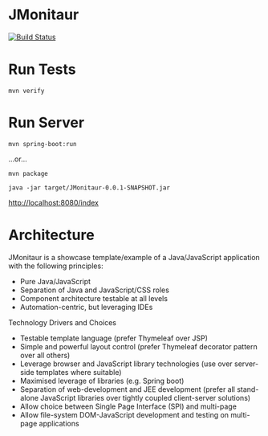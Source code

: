 JMonitaur
================================

[![Build Status](https://drone.io/github.com/tntim96/JMonitaur/status.png)](https://drone.io/github.com/tntim96/JMonitaur/latest)

# Run Tests

`mvn verify`

# Run Server

`mvn spring-boot:run`

...or...

`mvn package`

`java -jar target/JMonitaur-0.0.1-SNAPSHOT.jar`

[http://localhost:8080/index](http://localhost:8080/index)

# Architecture

JMonitaur is a showcase template/example of a Java/JavaScript application with the following principles:
* Pure Java/JavaScript
* Separation of Java and JavaScript/CSS roles
* Component architecture testable at all levels
* Automation-centric, but leveraging IDEs

Technology Drivers and Choices
* Testable template language (prefer Thymeleaf over JSP)
* Simple and powerful layout control (prefer Thymeleaf decorator pattern over all others)
* Leverage browser and JavaScript library technologies (use over server-side templates where suitable)
* Maximised leverage of libraries (e.g. Spring boot)
* Separation of web-development and JEE development (prefer all stand-alone JavaScript libraries over tightly coupled client-server solutions)
* Allow choice between Single Page Interface (SPI) and multi-page
* Allow file-system DOM-JavaScript development and testing on multi-page applications
